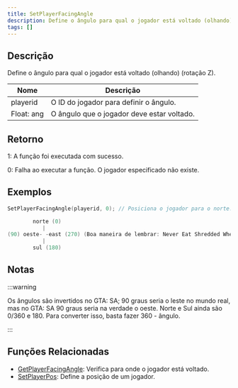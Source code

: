 ```yaml
---
title: SetPlayerFacingAngle
description: Define o ângulo para qual o jogador está voltado (olhando) (rotação Z).
tags: []
---
```


## Descrição

Define o ângulo para qual o jogador está voltado (olhando) (rotação Z).

| Nome       | Descrição                                  |
| ---------- | ------------------------------------------ |
| playerid   | O ID do jogador para definir o ângulo.     |
| Float: ang | O ângulo que o jogador deve estar voltado. |

## Retorno

1: A função foi executada com sucesso.

0: Falha ao executar a função. O jogador especificado não existe.

## Exemplos

```c
SetPlayerFacingAngle(playerid, 0); // Posiciona o jogador para o norte.
```

```c
        norte (0)
           |
(90) oeste- -east (270) (Boa maneira de lembrar: Never Eat Shredded Wheat)
           |
        sul (180)
```

## Notas

:::warning

Os ângulos são invertidos no GTA: SA; 90 graus seria o leste no mundo real, mas no GTA: SA 90 graus seria na verdade o oeste. Norte e Sul ainda são 0/360 e 180. Para converter isso, basta fazer 360 - ângulo.

:::

## Funções Relacionadas

- [GetPlayerFacingAngle](GetPlayerFacingAngle.md): Verifica para onde o jogador está voltado.
- [SetPlayerPos](SetPlayerPos.md): Define a posição de um jogador.
